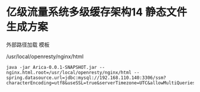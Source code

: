 # 亿级流量系统多级缓存架构14 静态文件生成方案

外部路径加载 模板

/usr/local/openresty/nginx/html

```
java -jar Arica-0.0.1-SNAPSHOT.jar --nginx.html.root=/usr/local/openresty/nginx/html --spring.datasource.url=jdbc:mysql://192.168.110.140:3306/ssm?characterEncoding=utf8&useSSL=true&serverTimezone=UTC&allowMultiQueries=true
```

